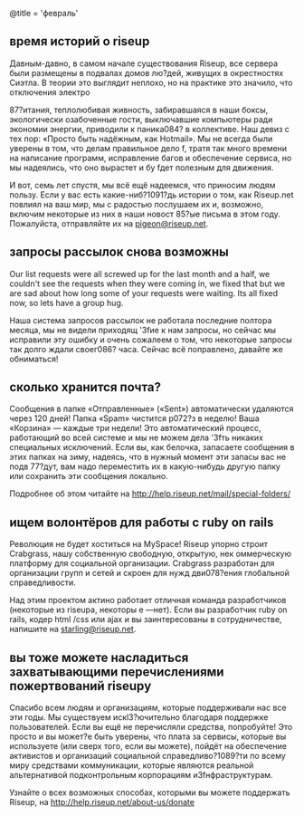 @title = 'февраль'

## время историй о riseup

Давным-давно, в самом начале существования Riseup, все сервера были
размещены в подвалах домов лю?дей, живущих в окрестностях Сиэтла. В
теории это выглядит неплохо, но на практике это значило, что отключения
электро

87?итания, теплолюбивая живность, забиравшаяся в наши боксы,
экологически озабоченные гости, выключавшие компьютеры ради экономии
энергии, приводили к паника084? в коллективе. Наш девиз с тех пор:
«Просто быть надёжным, как Hotmail». Мы не всегда были уверены в том,
что делам правильное дело f, тратя так много времени на написание
программ, исправление багов и обеспечение сервиса, но мы надеялись, что
оно вырастет и бу fдет полезным для движения.

И вот, семь лет спустя, мы всё ещё надеемся, что приносим людям пользу.
Если у вас есть какие-ниб?1091?дь истории о том, как Riseup.net повлиял
на ваш мир, мы с радостью послушаем их и, возможно, включим некоторые из
них в наши новост
85?ые письма в этом году. Пожалуйста, отправляйте их на pigeon@riseup.net.

## запросы рассылок снова возможны

Our list requests were all screwed up for the last month and a half, we
couldn't see the requests when they were coming in, we fixed that but we
are sad about how long some of your requests were waiting. Its all fixed
now, so lets have a group hug.

Наша система запросов рассылок не работала последние полтора месяца, мы
не видели приходящ '3fие к нам запросы, но сейчас мы исправили эту
ошибку и очень сожалеем о том, что некоторые запросы так долго ждали
своег086? часа. Сейчас всё поправлено, давайте же обниматься!

## сколько хранится почта?

Сообщения в папке «Отправленные» («Sent») автоматически удаляются через
120 дней! Папка «Spam» чистится р072?з в неделю! Ваша «Корзина» — каждые
три недели! Это автоматический процесс, работающий во всей системе и мы
не можем дела '3fть никаких специальных исключений. Если вы, как
белочка, запасаете сообщения в этих папках на зиму, надеясь, что в
нужный момент эти запасы вас не подв
77?дут, вам надо переместить их в какую-нибудь другую папку или
сохранить эти сообщения локально.

Подробнее об этом читайте на http://help.riseup.net/mail/special-folders/

## ищем волонтёров для работы с ruby on rails

Революция не будет хоститься на MySpace! Riseup упорно строит Crabgrass,
нашу собственную свободную, открытую, нек оммерческую платформу для
социальной организации. Crabgrass разработан для организации групп и
сетей и скроен для нужд дви078?ения глобальной справедливости.

Над этим проектом актино работает отличная команда разработчиков
(некоторые из riseupa, некоторы е —нет). Если вы разработчик ruby on
rails, кодер html /css или ajax и вы заинтересованы в сотрудничестве,
напишите на starling@riseup.net.

## вы тоже можете насладиться захватывающими перечислениями пожертвований riseupу

Спасибо всем людям и организациям, которые поддерживали нас все эти
годы. Мы существуем искl3?ючительно благодаря поддержке пользователей.
Если вы ещё не перечисляли средства, попробуйте! Это просто и вы может?е
быть уверены, что плата за сервисы, которые вы используете (или сверх
того, если вы можете), пойдёт на обеспечение активистов и организаций
социальной справедливо?1089?ти по всему миру средствами коммуникации,
которые являются реальной альтернативой подконтрольным корпорациям
и3fнфраструктурам.

Узнайте о всех возможных способах, которыми вы можете поддержать Riseup,
на http://help.riseup.net/about-us/donate
